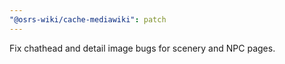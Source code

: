 ```yaml
---
"@osrs-wiki/cache-mediawiki": patch
---
```


Fix chathead and detail image bugs for scenery and NPC pages.